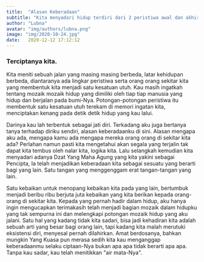 ```yaml
---
title:  "Alasan Keberadaan"
subtitle: "Kita menyadari hidup terdiri dari 2 peristiwa awal dan akhir dan mengikhlaskan yang terjadi adalah kuncinya"
author: "Lubna"
avatar: "img/authors/lubna.png"
image: "img/2020-10-24.jpg"
date:   2020-12-12 17:12:12
---
```


### Terciptanya kita.
Kita meniti sebuah jalan yang masing masing berbeda, latar kehidupan berbeda, diantaranya ada lingkar peristiwa serta orang orang sekitar kita yang membentuk kita menjadi satu kesatuan utuh.
Kau masih ingatkah tentang mozaik mozaik hidup yang dimiliki oleh tiap tiap manusia yang hidup dan berjalan pada bumi-Nya. Potongan-potongan peristiwa itu membentuk satu kesatuan utuh
terekam di memori ingatan kita, menciptakan kenang pada detik detik hidup yang kau lalui.

Darinya kau lah terbentuk sebagai jati diri. Terkadang aku juga bertanya tanya terhadap diriku sendiri, alasan keberadaanku di sini. Alasan mengapa aku ada, mengapa kamu ada mengapa mereka orang orang di sekitar kita ada?
Perlahan namun pasti kita mengetahui akan segala yang terjalin tak dapat kita tembus oleh nalar kita, logika kita. Lalu selangkah kemudian kita menyadari adanya Dzat Yang Maha Agung
yang kita yakini sebagai Pencipta, Ia telah menjadikan keberadaan kita sebagai sesuatu yang berarti bagi yang lain. Satu tangan yang menggenggam erat tangan-tangan yang lain.

Satu kebaikan untuk menopang kebaikan kita pada yang lain, bertumbuk menjadi beribu ribu berjuta juta kebaikan yang kita berikan kepada orang-orang di sekitar kita.
Kepada yang pernah hadir dalam hidup, aku hanya ingin mengucapkan terimakasih telah menjadi bagian mozaik dalam hidupku yang tak sempurna ini dan melengkapi potongan mozaik hidup yang aku jalani.
Satu hal yang kadang tidak kita sadari, bisa jadi kehadiran kita adalah sebuah arti yang besar bagi orang lain, tapi kadang kita malah merutuki eksistensi diri, menyesal pernah dilahirkan. Amat berdosanya, bahkan mungkin Yang Kuasa pun merasa sedih kita kau menganggap keberadaanmu selaku ciptaan-Nya bukan apa apa tidak berarti apa apa.
Tanpa kau sadar, kau telah menitikkan  "air mata-Nya".

